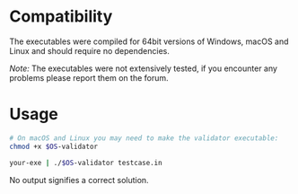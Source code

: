 # Compatibility

The executables were compiled for 64bit versions of Windows, macOS and Linux and
should require no dependencies.

*Note:* The executables were not extensively tested, if you encounter any
        problems please report them on the forum.

# Usage

```sh
# On macOS and Linux you may need to make the validator executable:
chmod +x $OS-validator

your-exe | ./$OS-validator testcase.in
```

No output signifies a correct solution.
